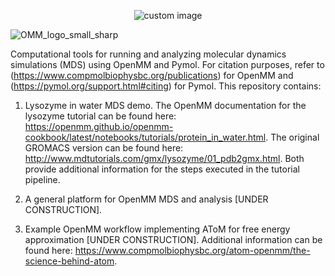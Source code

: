 <p align="center">
  <img src="https://github.com/user-attachments/assets/f98dcaa9-48ae-49cf-9d41-a310f07ae257" alt="custom image"/>
</p>

![OMM_logo_small_sharp](https://github.com/user-attachments/assets/abf8f536-8e61-4bb7-a06d-0680b2e11b4b)


Computational tools for running and analyzing molecular dynamics simulations (MDS) using OpenMM and Pymol. For citation purposes, refer to (https://www.compmolbiophysbc.org/publications) for OpenMM and (https://pymol.org/support.html#citing) for Pymol. This repository contains:

1) Lysozyme in water MDS demo. The OpenMM documentation for the lysozyme tutorial can be found here:
   https://openmm.github.io/openmm-cookbook/latest/notebooks/tutorials/protein_in_water.html.
   The original GROMACS version can be found here: http://www.mdtutorials.com/gmx/lysozyme/01_pdb2gmx.html.
   Both provide additional information for the steps executed in the tutorial pipeline.

2) A general platform for OpenMM MDS and analysis [UNDER CONSTRUCTION].

4) Example OpenMM workflow implementing AToM for free energy approximation [UNDER CONSTRUCTION]. Additional information can be found here: https://www.compmolbiophysbc.org/atom-openmm/the-science-behind-atom.
